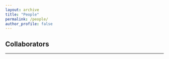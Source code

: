 ```yaml
---
layout: archive
title: "People"
permalink: /people/
author_profile: false
---
```


## Collaborators
---




